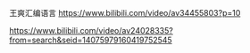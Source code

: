 王爽汇编语言
https://www.bilibili.com/video/av34455803?p=10

https://www.bilibili.com/video/av24028335?from=search&seid=14075979160419752545
